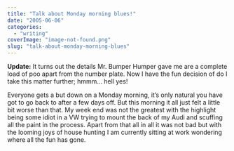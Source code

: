 ```yaml
---
title: "Talk about Monday morning blues!"
date: "2005-06-06"
categories: 
  - "writing"
coverImage: "image-not-found.png"
slug: "talk-about-monday-morning-blues"
---
```


**Update:** It turns out the details Mr. Bumper Humper gave me are a complete load of poo apart from the number plate. Now I have the fun decision of do I take this matter further; hmmm… hell yes!

Everyone gets a but down on a Monday morning, it’s only natural you have got to go back to after a few days off. But this morning it all just felt a little bit worse than that. My week end was not the greatest with the highlight being some idiot in a VW trying to mount the back of my Audi and scuffing all the paint in the process. Apart from that all in all it was not bad but with the looming joys of house hunting I am currently sitting at work wondering where all the fun has gone.
